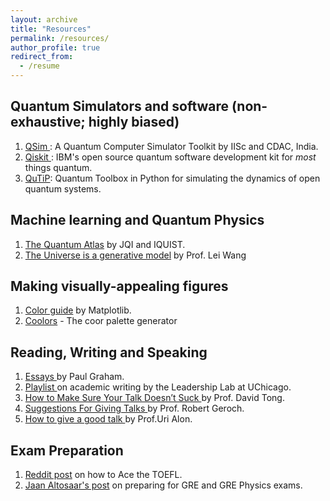 ```yaml
---
layout: archive
title: "Resources"
permalink: /resources/
author_profile: true
redirect_from:
  - /resume
---
```


## Quantum Simulators and software (non-exhaustive; highly biased)
1. <a href="https://qctoolkit.in/" target="_blank"> QSim </a>: A Quantum Computer Simulator Toolkit by IISc and CDAC, India.
2. <a href="https://qiskit.org/" target="_blank"> Qiskit </a>: IBM's open source quantum software development kit for *most* things quantum.
3. <a href="https://qutip.org/" target="_blank"> QuTiP</a>: Quantum Toolbox in Python for simulating the dynamics of open quantum systems. 

## Machine learning and Quantum Physics

1. <a href = "https://quantumatlas.umd.edu/" target="_blank">The Quantum Atlas</a> by JQI and IQUIST. 
2. <a href = "https://drive.google.com/file/d/1D1bL--Zmv0J7n-QEqRvRb3erf5abV1o0/view" target="_blank">The Universe is a generative model</a> by Prof. Lei Wang

## Making visually-appealing figures

1. <a href="https://matplotlib.org/stable/gallery/color/named_colors.html" target="_blank">Color guide</a> by Matplotlib.
2. <a href="https://coolors.co/" target="_blank">Coolors</a> - The coor palette generator

## Reading, Writing and Speaking
1. <a href="http://www.paulgraham.com/articles.html" target="_blank"> Essays </a> by Paul Graham.
2. <a href = "https://www.youtube.com/watch?v=vtIzMaLkCaM&list=PLT9dtLV29xu8NkipEERDB2I62tLyhTJym&index=1" target="_blank"> Playlist </a> on academic writing by the Leadership Lab at UChicago.
3. <a href = "http://www.damtp.cam.ac.uk/user/tong/talks/talk.pdf" target="_blank"> How to Make Sure Your Talk Doesn’t Suck </a> by Prof. David Tong.
4. <a href = "https://ar5iv.labs.arxiv.org/html/gr-qc/9703019" target="_blank"> Suggestions For Giving Talks </a> by Prof. Robert Geroch.
5. <a href = "https://www.sciencedirect.com/science/article/pii/S1097276509007424" target="_blank"> How to give a good talk </a> by Prof.Uri Alon.
  

## Exam Preparation

1. <a href = "https://www.reddit.com/r/ToeflAdvice/comments/ybiuf5/just_got_my_toefl_scores/" target="_blank"> Reddit post</a> on how to Ace the TOEFL.
2. <a href = "https://jaan.io/how-to-ace-the-gre-and-physics-gre/" target="_blank"> Jaan Altosaar's post</a> on preparing for GRE and GRE Physics exams.
